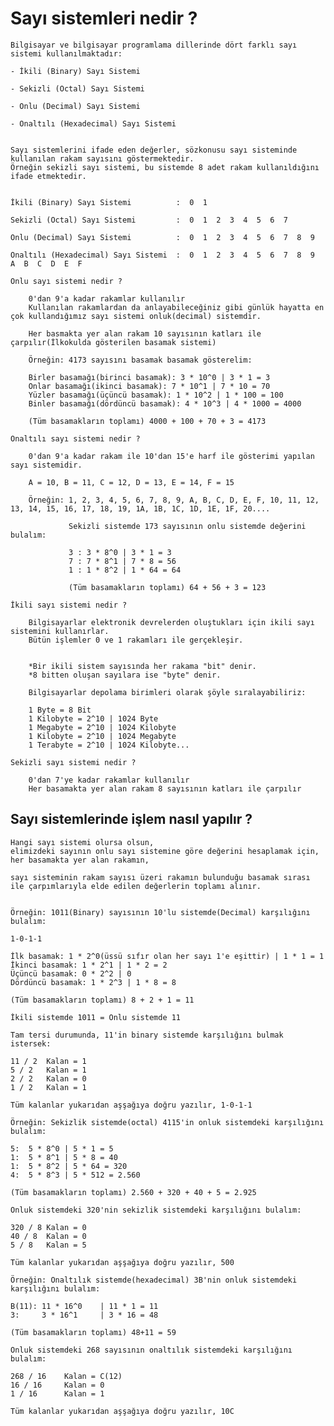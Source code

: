 # Sayı sistemleri nedir ?

    Bilgisayar ve bilgisayar programlama dillerinde dört farklı sayı sistemi kullanılmaktadır:

    - İkili (Binary) Sayı Sistemi

    - Sekizli (Octal) Sayı Sistemi

    - Onlu (Decimal) Sayı Sistemi

    - Onaltılı (Hexadecimal) Sayı Sistemi


    Sayı sistemlerini ifade eden değerler, sözkonusu sayı sisteminde kullanılan rakam sayısını göstermektedir.
    Örneğin sekizli sayı sistemi, bu sistemde 8 adet rakam kullanıldığını ifade etmektedir.


    İkili (Binary) Sayı Sistemi          :  0  1

    Sekizli (Octal) Sayı Sistemi         :  0  1  2  3  4  5  6  7

    Onlu (Decimal) Sayı Sistemi          :  0  1  2  3  4  5  6  7  8  9

    Onaltılı (Hexadecimal) Sayı Sistemi  :  0  1  2  3  4  5  6  7  8  9  A  B  C  D  E  F

    Onlu sayı sistemi nedir ?

        0'dan 9'a kadar rakamlar kullanılır
        Kullanılan rakamlardan da anlayabileceğiniz gibi günlük hayatta en çok kullandığımız sayı sistemi onluk(decimal) sistemdir.

        Her basmakta yer alan rakam 10 sayısının katları ile çarpılır(İlkokulda gösterilen basamak sistemi)

        Örneğin: 4173 sayısını basamak basamak gösterelim:

        Birler basamağı(birinci basamak): 3 * 10^0 | 3 * 1 = 3
        Onlar basamağı(ikinci basamak): 7 * 10^1 | 7 * 10 = 70
        Yüzler basamağı(üçüncü basamak): 1 * 10^2 | 1 * 100 = 100
        Binler basamağı(dördüncü basamak): 4 * 10^3 | 4 * 1000 = 4000

        (Tüm basamakların toplamı) 4000 + 100 + 70 + 3 = 4173

    Onaltılı sayı sistemi nedir ?

        0'dan 9'a kadar rakam ile 10'dan 15'e harf ile gösterimi yapılan sayı sistemidir.

        A = 10, B = 11, C = 12, D = 13, E = 14, F = 15

        Örneğin: 1, 2, 3, 4, 5, 6, 7, 8, 9, A, B, C, D, E, F, 10, 11, 12, 13, 14, 15, 16, 17, 18, 19, 1A, 1B, 1C, 1D, 1E, 1F, 20....

                 Sekizli sistemde 173 sayısının onlu sistemde değerini bulalım:

                 3 : 3 * 8^0 | 3 * 1 = 3
                 7 : 7 * 8^1 | 7 * 8 = 56
                 1 : 1 * 8^2 | 1 * 64 = 64

                 (Tüm basamakların toplamı) 64 + 56 + 3 = 123

    İkili sayı sistemi nedir ?

        Bilgisayarlar elektronik devrelerden oluştukları için ikili sayı sistemini kullanırlar.
        Bütün işlemler 0 ve 1 rakamları ile gerçekleşir.


        *Bir ikili sistem sayısında her rakama "bit" denir.
        *8 bitten oluşan sayılara ise "byte" denir.

        Bilgisayarlar depolama birimleri olarak şöyle sıralayabiliriz:

        1 Byte = 8 Bit
        1 Kilobyte = 2^10 | 1024 Byte
        1 Megabyte = 2^10 | 1024 Kilobyte
        1 Kilobyte = 2^10 | 1024 Megabyte
        1 Terabyte = 2^10 | 1024 Kilobyte...

    Sekizli sayı sistemi nedir ?

        0'dan 7'ye kadar rakamlar kullanılır
        Her basamakta yer alan rakam 8 sayısının katları ile çarpılır



## Sayı sistemlerinde işlem nasıl yapılır ?

    Hangi sayı sistemi olursa olsun,
    elimizdeki sayının onlu sayı sistemine göre değerini hesaplamak için, her basamakta yer alan rakamın,

    sayı sisteminin rakam sayısı üzeri rakamın bulunduğu basamak sırası ile çarpımlarıyla elde edilen değerlerin toplamı alınır.


    Örneğin: 1011(Binary) sayısının 10'lu sistemde(Decimal) karşılığını bulalım:

    1-0-1-1

    İlk basamak: 1 * 2^0(üssü sıfır olan her sayı 1'e eşittir) | 1 * 1 = 1
    İkinci basamak: 1 * 2^1 | 1 * 2 = 2
    Üçüncü basamak: 0 * 2^2 | 0
    Dördüncü basamak: 1 * 2^3 | 1 * 8 = 8

    (Tüm basamakların toplamı) 8 + 2 + 1 = 11

    İkili sistemde 1011 = Onlu sistemde 11

    Tam tersi durumunda, 11'in binary sistemde karşılığını bulmak istersek:

    11 / 2  Kalan = 1
    5 / 2   Kalan = 1
    2 / 2   Kalan = 0
    1 / 2   Kalan = 1

    Tüm kalanlar yukarıdan aşşağıya doğru yazılır, 1-0-1-1

    Örneğin: Sekizlik sistemde(octal) 4115'in onluk sistemdeki karşılığını bulalım:

    5:  5 * 8^0 | 5 * 1 = 5
    1:  5 * 8^1 | 5 * 8 = 40
    1:  5 * 8^2 | 5 * 64 = 320
    4:  5 * 8^3 | 5 * 512 = 2.560

    (Tüm basamakların toplamı) 2.560 + 320 + 40 + 5 = 2.925

    Onluk sistemdeki 320'nin sekizlik sistemdeki karşılığını bulalım:

    320 / 8 Kalan = 0
    40 / 8  Kalan = 0
    5 / 8   Kalan = 5

    Tüm kalanlar yukarıdan aşşağıya doğru yazılır, 500

    Örneğin: Onaltılık sistemde(hexadecimal) 3B'nin onluk sistemdeki karşılığını bulalım:

    B(11): 11 * 16^0    | 11 * 1 = 11
    3:     3 * 16^1     | 3 * 16 = 48

    (Tüm basamakların toplamı) 48+11 = 59

    Onluk sistemdeki 268 sayısının onaltılık sistemdeki karşılığını bulalım:

    268 / 16    Kalan = C(12)
    16 / 16     Kalan = 0
    1 / 16      Kalan = 1

    Tüm kalanlar yukarıdan aşşağıya doğru yazılır, 10C
